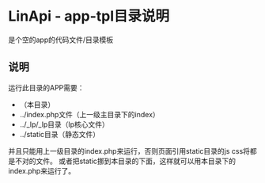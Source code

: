 LinApi - app-tpl目录说明
======
是个空的app的代码文件/目录模板


## 说明
运行此目录的APP需要：
* （本目录）
* ../index.php文件（上一级主目录下的index）
* ../_lp/_lp目录（lp核心文件）
* ../static目录（静态文件）

并且只能用上一级目录的index.php来运行，否则页面引用static目录的js css将都是不对的文件。
或者把static挪到本目录的下面，这样就可以用本目录下的index.php来运行了。
